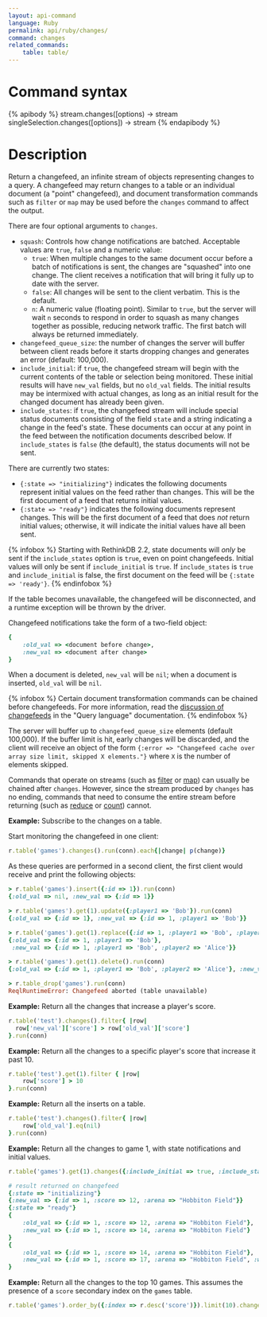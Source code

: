 ```yaml
---
layout: api-command
language: Ruby
permalink: api/ruby/changes/
command: changes
related_commands:
    table: table/
---
```


# Command syntax #

{% apibody %}
stream.changes([options) &rarr; stream
singleSelection.changes([options]) &rarr; stream
{% endapibody %}

# Description #

Return a changefeed, an infinite stream of objects representing changes to a query. A changefeed may return changes to a table or an individual document (a "point" changefeed), and document transformation commands such as `filter` or `map` may be used before the `changes` command to affect the output.

There are four optional arguments to `changes`.

* `squash`: Controls how change notifications are batched. Acceptable values are `true`, `false` and a numeric value:
    * `true`: When multiple changes to the same document occur before a batch of notifications is sent, the changes are "squashed" into one change. The client receives a notification that will bring it fully up to date with the server.
    * `false`: All changes will be sent to the client verbatim. This is the default.
    * `n`: A numeric value (floating point). Similar to `true`, but the server will wait `n` seconds to respond in order to squash as many changes together as possible, reducing network traffic. The first batch will always be returned immediately.
* `changefeed_queue_size`: the number of changes the server will buffer between client reads before it starts dropping changes and generates an error (default: 100,000).
* `include_initial`: if `true`, the changefeed stream will begin with the current contents of the table or selection being monitored. These initial results will have `new_val` fields, but no `old_val` fields. The initial results may be intermixed with actual changes, as long as an initial result for the changed document has already been given.
* `include_states`: if `true`, the changefeed stream will include special status documents consisting of the field `state` and a string indicating a change in the feed's state. These documents can occur at any point in the feed between the notification documents described below. If `include_states` is `false` (the default), the status documents will not be sent.

There are currently two states:

* `{:state => "initializing"}` indicates the following documents represent initial values on the feed rather than changes. This will be the first document of a feed that returns initial values.
* `{:state => "ready"}` indicates the following documents represent changes. This will be the first document of a feed that does *not* return initial values; otherwise, it will indicate the initial values have all been sent.

{% infobox %}
Starting with RethinkDB 2.2, state documents will *only* be sent if the `include_states` option is `true`, even on point changefeeds. Initial values will only be sent if `include_initial` is `true`. If `include_states` is `true` and `include_initial` is false, the first document on the feed will be `{:state => 'ready'}`.
{% endinfobox %}

If the table becomes unavailable, the changefeed will be disconnected, and a runtime exception will be thrown by the driver.

Changefeed notifications take the form of a two-field object:

```rb
{
    :old_val => <document before change>,
    :new_val => <document after change>
}
```

When a document is deleted, `new_val` will be `nil`; when a document is inserted, `old_val` will be `nil`.

{% infobox %}
Certain document transformation commands can be chained before changefeeds. For more information, read the [discussion of changefeeds](/docs/changefeeds/ruby/) in the "Query language" documentation.
{% endinfobox %}

The server will buffer up to `changefeed_queue_size` elements (default 100,000). If the buffer limit is hit, early changes will be discarded, and the client will receive an object of the form `{:error => "Changefeed cache over array size limit, skipped X elements."}` where `X` is the number of elements skipped.

Commands that operate on streams (such as [filter](/api/ruby/filter/) or [map](/api/ruby/map/)) can usually be chained after `changes`.  However, since the stream produced by `changes` has no ending, commands that need to consume the entire stream before returning (such as [reduce](/api/ruby/reduce/) or [count](/api/ruby/count/)) cannot.

__Example:__ Subscribe to the changes on a table.

Start monitoring the changefeed in one client:

```rb
r.table('games').changes().run(conn).each{|change| p(change)}
```

As these queries are performed in a second client, the first
client would receive and print the following objects:

```rb
> r.table('games').insert({:id => 1}).run(conn)
{:old_val => nil, :new_val => {:id => 1}}

> r.table('games').get(1).update({:player1 => 'Bob'}).run(conn)
{:old_val => {:id => 1}, :new_val => {:id => 1, :player1 => 'Bob'}}

> r.table('games').get(1).replace({:id => 1, :player1 => 'Bob', :player2 => 'Alice'}).run(conn)
{:old_val => {:id => 1, :player1 => 'Bob'},
 :new_val => {:id => 1, :player1 => 'Bob', :player2 => 'Alice'}}

> r.table('games').get(1).delete().run(conn)
{:old_val => {:id => 1, :player1 => 'Bob', :player2 => 'Alice'}, :new_val => nil}

> r.table_drop('games').run(conn)
ReqlRuntimeError: Changefeed aborted (table unavailable)
```

__Example:__ Return all the changes that increase a player's score.

```rb
r.table('test').changes().filter{ |row|
  row['new_val']['score'] > row['old_val']['score']
}.run(conn)
```

__Example:__ Return all the changes to a specific player's score that increase it past 10.

```rb
r.table('test').get(1).filter { |row|
    row['score'] > 10
}.run(conn)
```

__Example:__ Return all the inserts on a table.

```rb
r.table('test').changes().filter{ |row|
    row['old_val'].eq(nil)
}.run(conn)
```

__Example:__ Return all the changes to game 1, with state notifications and initial values.

```rb
r.table('games').get(1).changes({:include_initial => true, :include_states => true}).run(conn)

# result returned on changefeed
{:state => "initializing"}
{:new_val => {:id => 1, :score => 12, :arena => "Hobbiton Field"}}
{:state => "ready"}
{
	:old_val => {:id => 1, :score => 12, :arena => "Hobbiton Field"},
	:new_val => {:id => 1, :score => 14, :arena => "Hobbiton Field"}
}
{
	:old_val => {:id => 1, :score => 14, :arena => "Hobbiton Field"},
	:new_val => {:id => 1, :score => 17, :arena => "Hobbiton Field", :winner => "Frodo"}
}

```

__Example:__ Return all the changes to the top 10 games. This assumes the presence of a `score` secondary index on the `games` table.

```rb
r.table('games').order_by({:index => r.desc('score')}).limit(10).changes().run(conn)
```
